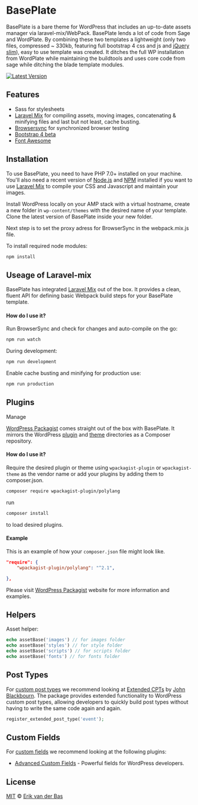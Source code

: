 # BasePlate

BasePlate is a bare theme for WordPress that includes an up-to-date assets manager via laravel-mix/WebPack. BasePlate lends a lot of code from Sage and WordPlate. By combining these two templates a lightweight (only two files, compressed ~ 330kb, featuring full bootstrap 4 css and js and [jQuery slim](https://stackoverflow.com/questions/35424053/what-are-the-differences-between-normal-and-slim-package-of-jquery)), easy to use template was created.
It ditches the full WP installation from WordPlate while maintaining the buildtools and uses core code from sage while ditching the blade template modules.

[![Latest Version](https://img.shields.io/github/release/Levdbas/BasePlate.svg?style=flat)](https://github.com/Levdbas/BasePlate/releases)

## Features

* Sass for stylesheets
* [Laravel Mix](https://laravel.com/docs/5.4/mix) for compiling assets, moving images, concatenating & minifying files and last but not least, cache busting.
* [Browsersync](http://www.browsersync.io/) for synchronized browser testing
* [Bootstrap 4 beta](http://getbootstrap.com/)
* [Font Awesome](http://fontawesome.io/)

## Installation

To use BasePlate, you need to have PHP 7.0+ installed on your machine. You'll also need a recent version of [Node.js](https://nodejs.org/en) and [NPM](https://www.npmjs.com) installed if you want to use [Laravel Mix](https://laravel.com/docs/5.4/mix) to compile your CSS and Javascript and maintain your images.

Install WordPress locally on your AMP stack with a virtual hostname, create a new folder in ```wp-content/themes``` with the desired name of your template. Clone the latest version of BasePlate inside your new folder.

Next step is to set the proxy adress for BrowserSync in the webpack.mix.js file.

To install required node modules:

```bash
npm install
```
## Useage of Laravel-mix

BasePlate has integrated [Laravel Mix](https://laravel.com/docs/5.4/mix) out of the box. It provides a clean, fluent API for defining basic Webpack build steps for your BasePlate template.

#### How do I use it?

Run BrowserSync and check for changes and auto-compile on the go:
```bash
npm run watch
```
During development:
```bash
npm run development
```

Enable cache busting and minifying for production use:
```bash
npm run production
```

## Plugins

Manage

[WordPress Packagist](https://wpackagist.org) comes straight out of the box with BasePlate. It mirrors the WordPress [plugin](https://plugins.svn.wordpress.org) and [theme](https://themes.svn.wordpress.org) directories as a Composer repository.

#### How do I use it?

Require the desired plugin or theme using `wpackagist-plugin` or `wpackagist-theme` as the vendor name or add your plugins by adding them to composer.json.

```bash
composer require wpackagist-plugin/polylang
```
run

```bash
composer install
```

to load desired plugins.

#### Example

This is an example of how your `composer.json` file might look like.

```json
"require": {
    "wpackagist-plugin/polylang": "^2.1",

},
```

Please visit [WordPress Packagist](https://wpackagist.org) website for more information and examples.

## Helpers

Asset helper:
```php
echo assetBase('images') // for images folder
echo assetBase('styles') // for style folder
echo assetBase('scripts') // for scripts folder
echo assetBase('fonts') // for fonts folder
```


## Post Types

For [custom post types](https://codex.wordpress.org/Post_Types#Custom_Post_Types) we recommend looking at [Extended CPTs](https://github.com/johnbillion/extended-cpts) by [John Blackbourn](https://github.com/johnbillion). The package provides extended functionality to WordPress custom post types, allowing developers to quickly build post types without having to write the same code again and again.

```php
register_extended_post_type('event');
```

## Custom Fields

For [custom fields](https://codex.wordpress.org/Custom_Fields) we recommend looking at the following plugins:

- [Advanced Custom Fields](http://www.advancedcustomfields.com) - Powerful fields for WordPress developers.


## License

[MIT](LICENSE) © [Erik van der Bas](https://basedonline.nl)
